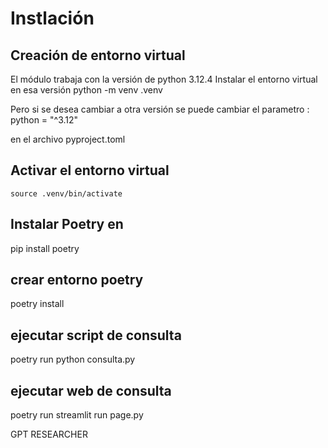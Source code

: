 # Instlación
## Creación de entorno virtual
El módulo trabaja con la versión de python 3.12.4
Instalar el entorno virtual en esa versión
    python -m venv .venv

Pero si se desea cambiar a otra versión se puede cambiar el parametro :
    python = "^3.12"

en el archivo pyproject.toml

## Activar el entorno virtual
    source .venv/bin/activate

## Instalar Poetry en
pip install poetry

## crear entorno poetry
poetry install

## ejecutar script de consulta
poetry run python consulta.py

## ejecutar web de consulta
poetry run streamlit run page.py

GPT RESEARCHER

